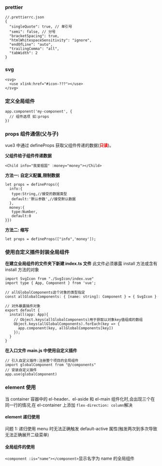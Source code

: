 ### prettier

```
//.prettierrc.json
{
  "singleQuote": true, // 单引号
  "semi": false, // 分号
  "bracketSpacing": true,
  "htmlWhitespaceSensitivity": "ignore",
  "endOfLine": "auto",
  "trailingComma": "all",
  "tabWidth": 2
}
```

### svg

```
<svg>
  <use xlink:href="#icon-???"></use>
</svg>
```

### 定义全局组件

```
app.component('my-component', {
  // 组件选项 如:props
})
```

### props 组件通信(父与子)

vue3 中通过 defineProps 获取父组件传递的数据(<strong style="color:red">只读</strong>)。

**父组件给子组件传递数据**

```
<Child info="我爱祖国" :money="money"></Child>
```

**方法一: 自定义配置,限制数据**

```
let props = defineProps({
  info:{
   type:String,//接受的数据类型
   default:'默认参数',//接受默认数据
  },
  money:{
   type:Number,
   default:0
}})
```

**方法二: 缩写**

```
let props = defineProps(["info",'money']);
```

### 使用自定义插件封装全局组件

**在建立全局组件的文件夹下新建 index.ts 文件**
<stron style="font-size:14px">此文件必须暴露 install 方法或含有 install 方法的对象</stron>

```
import SvgIcon from "./SvgIcon/index.vue"
import type { App, Component } from 'vue';

// allGlobalComponents这个对象的类型指定
const allGlobalComponents: { [name: string]: Component } = { SvgIcon }

// 对外暴露插件对象
export default {
  install(app: App){
    // Object.keys(allGlobalComponents)用于获取以对象key值组成的数组
    Object.keys(allGlobalComponents).forEach(key => {
      app.component(key, allGlobalComponents[key])
    });
  }
}
```

**在入口文件 main.js 中使用自定义插件**

```
// 引入自定义插件:注册整个项目的全局组件
import globalComponent from "@/components"
// 安装自定义插件
app.use(globalComponent)
```

### element 使用

当 container 容器中的 el-header、el-aside 和 el-main 组件化时,会出现三个在同一行的情况,在 el-container 上添加 `flex-direction: column`解决

#### element 递归使用

问题 1: 递归使用 menu 时无法正确触发 default-active 属性(触发两次到多次导致无法正确展开二级菜单)

#### 全局组件的使用

`<component :is="name"></component>`显示名字为 name 的全局组件
